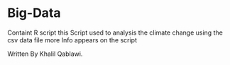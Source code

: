 # Big-Data
Containt R script
this Script used to analysis the climate change using the csv data file
more Info appears on the script

Written By Khalil Qablawi.
